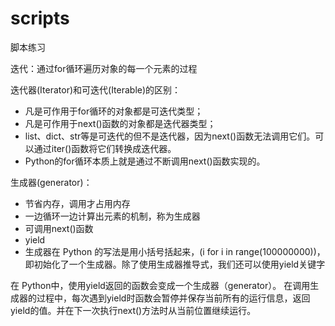 # scripts
脚本练习

迭代：通过for循环遍历对象的每一个元素的过程

迭代器(Iterator)和可迭代(Iterable)的区别：
- 凡是可作用于for循环的对象都是可迭代类型；
- 凡是可作用于next()函数的对象都是迭代器类型；
- list、dict、str等是可迭代的但不是迭代器，因为next()函数无法调用它们。可以通过iter()函数将它们转换成迭代器。
- Python的for循环本质上就是通过不断调用next()函数实现的。

生成器(generator)：
- 节省内存，调用才占用内存
- 一边循环一边计算出元素的机制，称为生成器
- 可调用next()函数
- yield
- 生成器在 Python 的写法是用小括号括起来，(i for i in range(100000000))，即初始化了一个生成器。除了使用生成器推导式，我们还可以使用yield关键字

在 Python中，使用yield返回的函数会变成一个生成器（generator）。 在调用生成器的过程中，每次遇到yield时函数会暂停并保存当前所有的运行信息，返回yield的值。并在下一次执行next()方法时从当前位置继续运行。
